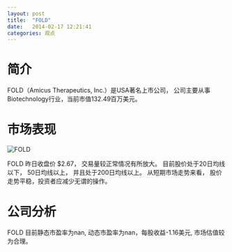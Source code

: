 ```yaml
---
layout: post
title:  "FOLD"
date:   2014-02-17 12:21:41
categories: 观点
---
```


# 简介
FOLD（Amicus Therapeutics, Inc.）是USA著名上市公司，
公司主要从事Biotechnology行业，当前市值132.49百万美元。

# 市场表现

![FOLD](http://finviz.com/chart.ashx?t=FOLD&ty=c&ta=1&p=d&s=l)

FOLD 昨日收盘价 $2.67，
交易量较正常情况有所放大。
目前股价处于20日均线以下，
50日均线以上，
并且处于200日均线以上。
从短期市场走势来看，
股价走势平稳，投资者应减少无谓的操作。

# 公司分析
FOLD 目前静态市盈率为nan, 动态市盈率为nan，每股收益-1.16美元,
市场估值较为合理。
